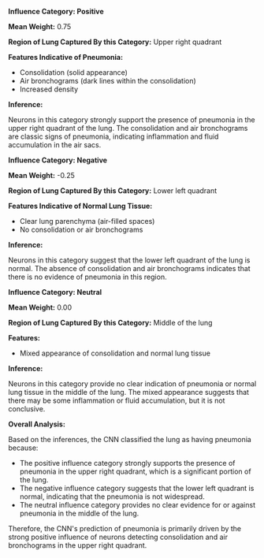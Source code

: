 **Influence Category: Positive**

**Mean Weight:** 0.75

**Region of Lung Captured By this Category:** Upper right quadrant

**Features Indicative of Pneumonia:**

* Consolidation (solid appearance)
* Air bronchograms (dark lines within the consolidation)
* Increased density

**Inference:**

Neurons in this category strongly support the presence of pneumonia in the upper right quadrant of the lung. The consolidation and air bronchograms are classic signs of pneumonia, indicating inflammation and fluid accumulation in the air sacs.

**Influence Category: Negative**

**Mean Weight:** -0.25

**Region of Lung Captured By this Category:** Lower left quadrant

**Features Indicative of Normal Lung Tissue:**

* Clear lung parenchyma (air-filled spaces)
* No consolidation or air bronchograms

**Inference:**

Neurons in this category suggest that the lower left quadrant of the lung is normal. The absence of consolidation and air bronchograms indicates that there is no evidence of pneumonia in this region.

**Influence Category: Neutral**

**Mean Weight:** 0.00

**Region of Lung Captured By this Category:** Middle of the lung

**Features:**

* Mixed appearance of consolidation and normal lung tissue

**Inference:**

Neurons in this category provide no clear indication of pneumonia or normal lung tissue in the middle of the lung. The mixed appearance suggests that there may be some inflammation or fluid accumulation, but it is not conclusive.

**Overall Analysis:**

Based on the inferences, the CNN classified the lung as having pneumonia because:

* The positive influence category strongly supports the presence of pneumonia in the upper right quadrant, which is a significant portion of the lung.
* The negative influence category suggests that the lower left quadrant is normal, indicating that the pneumonia is not widespread.
* The neutral influence category provides no clear evidence for or against pneumonia in the middle of the lung.

Therefore, the CNN's prediction of pneumonia is primarily driven by the strong positive influence of neurons detecting consolidation and air bronchograms in the upper right quadrant.